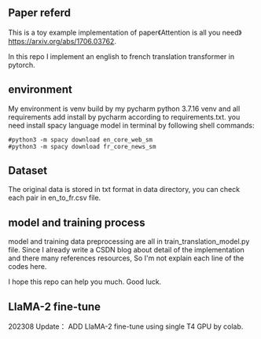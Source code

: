 ## Paper referd
This is a toy example implementation of paper《Attention is all you need》https://arxiv.org/abs/1706.03762.

In this repo I implement an english to french translation transformer in pytorch.

## environment
My environment is venv build by my pycharm python 3.7.16 venv and all requirements add install by pycharm according to requirements.txt.
you need install spacy language model in terminal by following shell commands:
```commandline
#python3 -m spacy download en_core_web_sm
#python3 -m spacy download fr_core_news_sm
```

## Dataset

The original data is stored in txt format in data directory, you can check each pair in en_to_fr.csv file.

## model and training process
model and training data preprocessing are all in train_translation_model.py file.
Since I already write a CSDN blog about detail of the implementation and there many references resources,
So I'm not explain each line of the codes here.

I hope this repo can help you much. Good luck.

## LlaMA-2 fine-tune 
202308 Update：
ADD LlaMA-2 fine-tune using single T4 GPU by colab.
